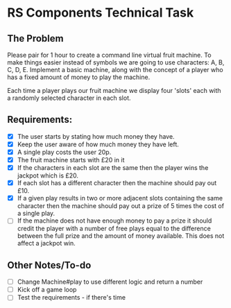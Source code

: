 # RS Components Technical Task

## The Problem

Please pair for 1 hour to create a command line virtual fruit machine. To make things easier instead of symbols we are going to use characters: A, B, C, D, E. Implement a basic machine, along with the concept of a player who has a fixed amount of money to play the machine.

Each time a player plays our fruit machine we display four 'slots' each with a randomly selected character in each slot.

## Requirements:

- [x] The user starts by stating how much money they have.
- [x] Keep the user aware of how much money they have left.
- [x] A single play costs the user 20p.
- [x] The fruit machine starts with £20 in it
- [x] If the characters in each slot are the same then the player wins the jackpot which is £20.
- [x] If each slot has a different character then the machine should pay out £10.
- [x] If a given play results in two or more adjacent slots containing the same character then the machine should pay out a prize of 5 times the cost of a single play.
- [ ] If the machine does not have enough money to pay a prize it should credit the player with a number of free plays equal to the difference between the full prize and the amount of money available. This does not affect a jackpot win.

## Other Notes/To-do

- [ ] Change Machine#play to use different logic and return a number
- [ ] Kick off a game loop
- [ ] Test the requirements - if there's time
